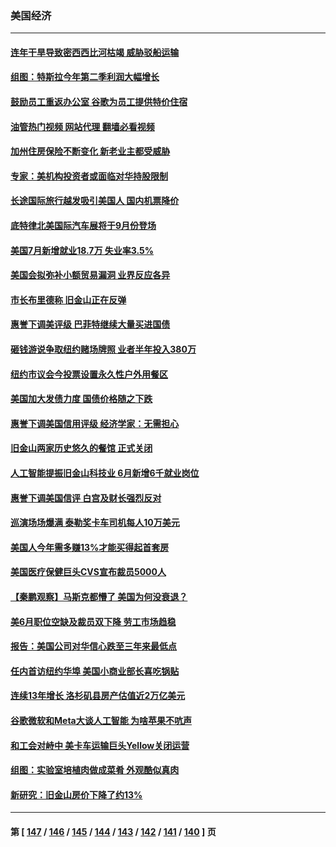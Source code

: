 ### 美国经济
---
#### [连年干旱导致密西西比河枯竭 威胁驳船运输](../../pages/ncid1078158/n14048653.md?08061645) 
#### [组图：特斯拉今年第二季利润大幅增长](../../pages/ncid1078158/n14048453.md?08061645) 
#### [鼓励员工重返办公室 谷歌为员工提供特价住宿](../../pages/ncid1078158/n14048497.md?08061645) 
#### [油管热门视频 网站代理 翻墙必看视频](http://138.2.39.72:81/youtube.html?epic-marker?08061645)
#### [加州住房保险不断变化 新老业主都受威胁](../../pages/ncid1078158/n14048460.md?08061645) 
#### [专家：美机构投资者或面临对华持股限制](../../pages/ncid1078158/n14048180.md?08061645) 
#### [长途国际旅行越发吸引美国人 国内机票降价](../../pages/ncid1078158/n14048207.md?08061645) 
#### [底特律北美国际汽车展将于9月份登场](../../pages/ncid1078158/n14048174.md?08061645) 
#### [美国7月新增就业18.7万 失业率3.5%](../../pages/ncid1078158/n14048138.md?08061645) 
#### [美国会拟弥补小额贸易漏洞 业界反应各异](../../pages/ncid1078158/n14048082.md?08061645) 
#### [市长布里德称 旧金山正在反弹](../../pages/ncid1078158/n14047891.md?08061645) 
#### [惠誉下调美评级 巴菲特继续大量买进国债](../../pages/ncid1078158/n14047504.md?08061645) 
#### [砸钱游说争取纽约赌场牌照 业者半年投入380万](../../pages/ncid1078158/n14047076.md?08061645) 
#### [纽约市议会今投票设置永久性户外用餐区](../../pages/ncid1078158/n14047061.md?08061645) 
#### [美国加大发债力度 国债价格随之下跌](../../pages/ncid1078158/n14046763.md?08061645) 
#### [惠誉下调美国信用评级 经济学家：无需担心](../../pages/ncid1078158/n14046697.md?08061645) 
#### [旧金山两家历史悠久的餐馆 正式关闭](../../pages/ncid1078158/n14046486.md?08061645) 
#### [人工智能提振旧金山科技业 6月新增6千就业岗位](../../pages/ncid1078158/n14046453.md?08061645) 
#### [惠誉下调美国信评 白宫及财长强烈反对](../../pages/ncid1078158/n14046214.md?08061645) 
#### [巡演场场爆满 泰勒奖卡车司机每人10万美元](../../pages/ncid1078158/n14046120.md?08061645) 
#### [美国人今年需多赚13%才能买得起首套房](../../pages/ncid1078158/n14046209.md?08061645) 
#### [美国医疗保健巨头CVS宣布裁员5000人](../../pages/ncid1078158/n14046100.md?08061645) 
#### [【秦鹏观察】马斯克都懵了 美国为何没衰退？](../../pages/ncid1078158/n14046109.md?08061645) 
#### [美6月职位空缺及裁员双下降 劳工市场趋稳](../../pages/ncid1078158/n14046017.md?08061645) 
#### [报告：美国公司对华信心跌至三年来最低点](../../pages/ncid1078158/n14046008.md?08061645) 
#### [任内首访纽约华埠 美国小商业部长喜吃锅贴](../../pages/ncid1078158/n14045566.md?08061645) 
#### [连续13年增长 洛杉矶县房产估值近2万亿美元](../../pages/ncid1078158/n14045438.md?08061645) 
#### [谷歌微软和Meta大谈人工智能 为啥苹果不吭声](../../pages/ncid1078158/n14045328.md?08061645) 
#### [和工会对峙中 美卡车运输巨头Yellow关闭运营](../../pages/ncid1078158/n14045376.md?08061645) 
#### [组图：实验室培植肉做成菜肴 外观酷似真肉](../../pages/ncid1078158/n14044062.md?08061645) 
#### [新研究：旧金山房价下降了约13%](../../pages/ncid1078158/n14044991.md?08061645) 

---
#### 第 [ [147](./147.md?08061645) / [146](./146.md?08061645) / [145](./145.md?08061645) / [144](./144.md?08061645) / [143](./143.md?08061645) / [142](./142.md?08061645) / [141](./141.md?08061645) / [140](./140.md?08061645) ] 页
